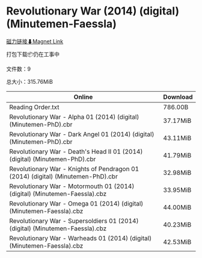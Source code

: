 # Revolutionary War (2014) (digital) (Minutemen-Faessla)

[磁力链接⬇Magnet Link](magnet:?xt=urn:btih:89a0343a46d7943995ec97cea149d7cd92c03341&dn=Revolutionary%20War%20%282014%29%20%28digital%29%20%28Minutemen-Faessla%29)

打包下载📦仍在工事中

文件数：9

总大小：315.76MiB

Online | Download
--- | ---
Reading Order.txt | 786.00B
Revolutionary War - Alpha 01 (2014) (digital) (Minutemen-PhD).cbr | 37.17MiB
Revolutionary War - Dark Angel 01 (2014) (digital) (Minutemen-PhD).cbr | 43.11MiB
Revolutionary War - Death's Head II 01 (2014) (digital) (Minutemen-PhD).cbr | 41.79MiB
Revolutionary War - Knights of Pendragon 01 (2014) (digital) (Minutemen-PhD).cbr | 32.98MiB
Revolutionary War - Motormouth 01 (2014) (digital) (Minutemen-Faessla).cbz | 33.95MiB
Revolutionary War - Omega 01 (2014) (digital) (Minutemen-Faessla).cbz | 44.00MiB
Revolutionary War - Supersoldiers 01 (2014) (digital) (Minutemen-Faessla).cbz | 40.23MiB
Revolutionary War - Warheads 01 (2014) (digital) (Minutemen-Faessla).cbz | 42.53MiB